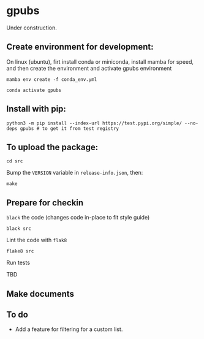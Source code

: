# gpubs

Under construction.

## Create environment for development:
On linux (ubuntu), firt install conda or miniconda, install mamba for speed, and then create the environment and activate gpubs environment
```
mamba env create -f conda_env.yml
```
```
conda activate gpubs
```

## Install with pip:

```
python3 -m pip install --index-url https://test.pypi.org/simple/ --no-deps gpubs # to get it from test registry
```

## To upload the package:

```
cd src
```

Bump the `VERSION` variable in `release-info.json`, then:

```
make
```
## Prepare for checkin
`black` the code (changes code in-place to fit style guide)
```
black src
```
Lint the code with `flak8`
```
flake8 src
```
Run tests

TBD


## Make documents


## To do

* Add a feature for filtering for a custom list.
